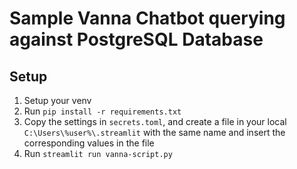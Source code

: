 # Sample Vanna Chatbot querying against PostgreSQL Database
## Setup
1. Setup your venv
2. Run `pip install -r requirements.txt`
3. Copy the settings in `secrets.toml`, and create a file in your local `C:\Users\%user%\.streamlit` with the same name and insert the corresponding values  in the file
4. Run `streamlit run vanna-script.py`
